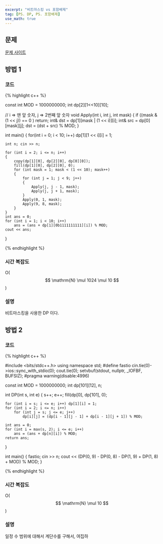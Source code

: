```yaml
---
excerpt: "비트마스킹 vs 포함배제"
tag: [PS. DP, PS. 포함배제]
use_math: true
---
```


## 문제

[문제 사이트](https://www.acmicpc.net/problem/1562)

## 방법 1

### 코드

{% highlight c++ %}

const int MOD = 1000000000;
int dp[2][1<<10][10];

// i => 맨 앞 숫자, j => 2번째 앞 숫자
void Apply(int i, int j, int mask)
{
	if ((mask & (1 << j)) == 0 ) return;
	int& dst = dp[1][mask | (1 << i)][i];
	int& src = dp[0][mask][j];
	dst = (dst + src) % MOD;
}


int main()
{
	for(int i = 0; i < 10; i++) dp[1][1 << i][i] = 1;

	int n; cin >> n;

	for (int i = 2; i <= n; i++)
	{
		copy(dp[1][0], dp[2][0], dp[0][0]);
		fill(dp[1][0], dp[2][0], 0);
		for (int mask = 1; mask < (1 << 10); mask++)
		{	
			for (int j = 1; j < 9; j++)
			{
				Apply(j, j - 1, mask);
				Apply(j, j + 1, mask);
			}
			Apply(0, 1, mask);
			Apply(9, 8, mask);
		}
	}
	int ans = 0;
	for (int i = 1; i < 10; i++)
		ans = (ans + dp[1][0b1111111111][i]) % MOD;
	cout << ans;
}

{% endhighlight %}


### 시간 복잡도

O($$ \mathrm{N} \mul 1024 \mul 10 $$)


### 설명

비트마스킹을 사용한 DP 이다.



## 방법 2

### 코드

{% highlight c++ %}

#include <bits/stdc++.h>
using namespace std;
#define fastio cin.tie(0)->ios::sync_with_stdio(0); cout.tie(0); setvbuf(stdout, nullptr, _IOFBF, BUFSIZ);
#pragma warning(disable:4996)

const int MOD = 1000000000;
int dp[101][12], n;

int DP(int s, int e)
{
	s++; e++;
	fill(dp[0], dp[101], 0);

	for (int i = s; i <= e; i++) dp[1][i] = 1;
	for (int i = 2; i <= n; i++)
		for (int j = s; j <= e; j++)
			dp[i][j] = (dp[i - 1][j - 1] + dp[i - 1][j + 1]) % MOD;

	int ans = 0;
	for (int i = max(s, 2); i <= e; i++)
		ans = (ans + dp[n][i]) % MOD;
	return ans;
}

int main()
{
	fastio;
	cin >> n;
	cout << (DP(0, 9) - DP(0, 8) - DP(1, 9) + DP(1, 8) + MOD) % MOD;
}

{% endhighlight %}


### 시간 복잡도

O($$ \mathrm{N} \mul 10 $$)


### 설명

일정 수 범위에 대해서 계단수를 구해서, 여집하